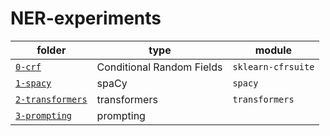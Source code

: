 # NER-experiments

| folder   | type                      | module             |
| ------   | ------------------------- | ------------------ |
| [`0-crf`](https://github.com/sdocio/NER-experiments/tree/main/0-crf)  | Conditional Random Fields | `sklearn-cfrsuite` |
| [`1-spacy`](https://github.com/sdocio/NER-experiments/tree/main/1-spacy) | spaCy | `spacy` |
| [`2-transformers`](https://github.com/sdocio/NER-experiments/tree/main/2-transformers) | transformers | `transformers` |
| [`3-prompting`](https://github.com/sdocio/NER-experiments/tree/main/3-prompting) | prompting |  |
